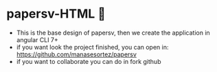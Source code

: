 # papersv-HTML 💙

- This is the base design of papersv, then we create the application in angular CLI 7+ 
- if you want look the project finished, you can open in: https://github.com/manasesortez/papersv
- if you want to collaborate you can do in fork github
